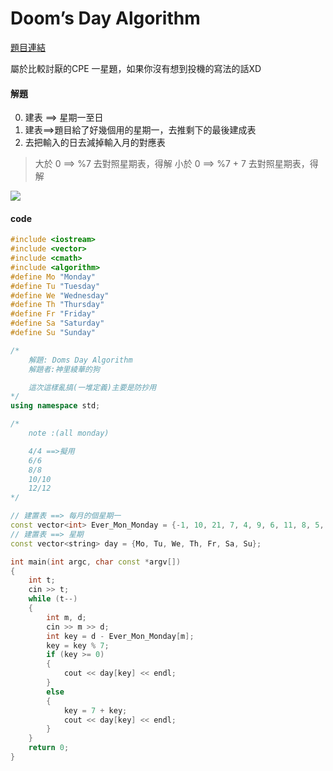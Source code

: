 # Doom’s Day Algorithm

[題目連結](https://onlinejudge.org/external/120/12019.pdf)

屬於比較討厭的CPE 一星題，如果你沒有想到投機的寫法的話XD

#### 解題

0. 建表 ==> 星期一至日
1. 建表==>題目給了好幾個用的星期一，去推剩下的最後建成表
2. 去把輸入的日去減掉輸入月的對應表
>大於 0 ==> %7 去對照星期表，得解
>小於 0 ==> %7 + 7 去對照星期表，得解



![](https://rare-gallery.com/thumbnail/1332967-Kamisato-Ayaka-Genshin-ImpactGenshin-Impact-HD-Wallpaper.jpg)

#### code 

```cpp
#include <iostream>
#include <vector>
#include <cmath>
#include <algorithm>
#define Mo "Monday"
#define Tu "Tuesday"
#define We "Wednesday"
#define Th "Thursday"
#define Fr "Friday"
#define Sa "Saturday"
#define Su "Sunday"

/*
    解題: Doms Day Algorithm
    解題者:神里綾華的狗

    這次這樣亂搞(一堆定義)主要是防抄用
*/
using namespace std;

/*
    note :(all monday)

    4/4 ==>擬用
    6/6
    8/8
    10/10
    12/12
*/

// 建置表 ==> 每月的個星期一
const vector<int> Ever_Mon_Monday = {-1, 10, 21, 7, 4, 9, 6, 11, 8, 5, 10, 7, 12};
// 建置表 ==> 星期
const vector<string> day = {Mo, Tu, We, Th, Fr, Sa, Su};

int main(int argc, char const *argv[])
{
    int t;
    cin >> t;
    while (t--)
    {
        int m, d;
        cin >> m >> d;
        int key = d - Ever_Mon_Monday[m];
        key = key % 7;
        if (key >= 0)
        {
            cout << day[key] << endl;
        }
        else
        {
            key = 7 + key;
            cout << day[key] << endl;
        }
    }
    return 0;
}
```
